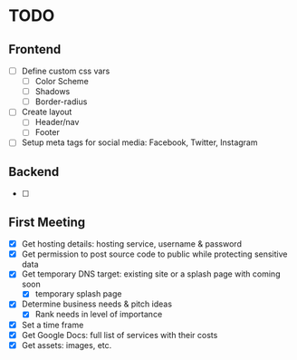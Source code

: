 # TODO

## Frontend

- [ ] Define custom css vars
  - [ ] Color Scheme
  - [ ] Shadows
  - [ ] Border-radius
- [ ] Create layout
  - [ ] Header/nav
  - [ ] Footer
- [ ] Setup meta tags for social media: Facebook, Twitter, Instagram
<!-- - [ ] -->

## Backend

- [ ]

## First Meeting

- [x] Get hosting details: hosting service, username & password
- [x] Get permission to post source code to public while protecting sensitive data
- [x] Get temporary DNS target: existing site or a splash page with coming soon
  - [x] temporary splash page
- [x] Determine business needs & pitch ideas
  - [x] Rank needs in level of importance
- [x] Set a time frame
- [x] Get Google Docs: full list of services with their costs
- [x] Get assets: images, etc.
